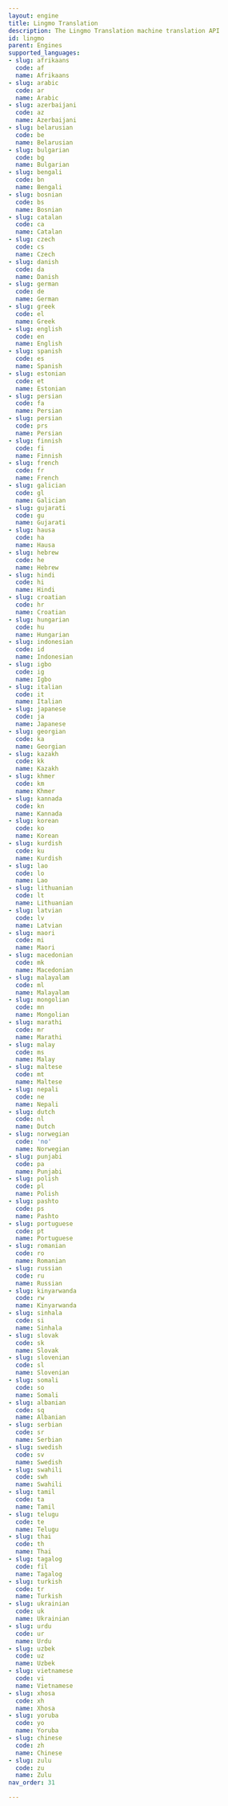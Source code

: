 ```yaml
---
layout: engine
title: Lingmo Translation
description: The Lingmo Translation machine translation API
id: lingmo
parent: Engines
supported_languages:
- slug: afrikaans
  code: af
  name: Afrikaans
- slug: arabic
  code: ar
  name: Arabic
- slug: azerbaijani
  code: az
  name: Azerbaijani
- slug: belarusian
  code: be
  name: Belarusian
- slug: bulgarian
  code: bg
  name: Bulgarian
- slug: bengali
  code: bn
  name: Bengali
- slug: bosnian
  code: bs
  name: Bosnian
- slug: catalan
  code: ca
  name: Catalan
- slug: czech
  code: cs
  name: Czech
- slug: danish
  code: da
  name: Danish
- slug: german
  code: de
  name: German
- slug: greek
  code: el
  name: Greek
- slug: english
  code: en
  name: English
- slug: spanish
  code: es
  name: Spanish
- slug: estonian
  code: et
  name: Estonian
- slug: persian
  code: fa
  name: Persian
- slug: persian
  code: prs
  name: Persian
- slug: finnish
  code: fi
  name: Finnish
- slug: french
  code: fr
  name: French
- slug: galician
  code: gl
  name: Galician
- slug: gujarati
  code: gu
  name: Gujarati
- slug: hausa
  code: ha
  name: Hausa
- slug: hebrew
  code: he
  name: Hebrew
- slug: hindi
  code: hi
  name: Hindi
- slug: croatian
  code: hr
  name: Croatian
- slug: hungarian
  code: hu
  name: Hungarian
- slug: indonesian
  code: id
  name: Indonesian
- slug: igbo
  code: ig
  name: Igbo
- slug: italian
  code: it
  name: Italian
- slug: japanese
  code: ja
  name: Japanese
- slug: georgian
  code: ka
  name: Georgian
- slug: kazakh
  code: kk
  name: Kazakh
- slug: khmer
  code: km
  name: Khmer
- slug: kannada
  code: kn
  name: Kannada
- slug: korean
  code: ko
  name: Korean
- slug: kurdish
  code: ku
  name: Kurdish
- slug: lao
  code: lo
  name: Lao
- slug: lithuanian
  code: lt
  name: Lithuanian
- slug: latvian
  code: lv
  name: Latvian
- slug: maori
  code: mi
  name: Maori
- slug: macedonian
  code: mk
  name: Macedonian
- slug: malayalam
  code: ml
  name: Malayalam
- slug: mongolian
  code: mn
  name: Mongolian
- slug: marathi
  code: mr
  name: Marathi
- slug: malay
  code: ms
  name: Malay
- slug: maltese
  code: mt
  name: Maltese
- slug: nepali
  code: ne
  name: Nepali
- slug: dutch
  code: nl
  name: Dutch
- slug: norwegian
  code: 'no'
  name: Norwegian
- slug: punjabi
  code: pa
  name: Punjabi
- slug: polish
  code: pl
  name: Polish
- slug: pashto
  code: ps
  name: Pashto
- slug: portuguese
  code: pt
  name: Portuguese
- slug: romanian
  code: ro
  name: Romanian
- slug: russian
  code: ru
  name: Russian
- slug: kinyarwanda
  code: rw
  name: Kinyarwanda
- slug: sinhala
  code: si
  name: Sinhala
- slug: slovak
  code: sk
  name: Slovak
- slug: slovenian
  code: sl
  name: Slovenian
- slug: somali
  code: so
  name: Somali
- slug: albanian
  code: sq
  name: Albanian
- slug: serbian
  code: sr
  name: Serbian
- slug: swedish
  code: sv
  name: Swedish
- slug: swahili
  code: swh
  name: Swahili
- slug: tamil
  code: ta
  name: Tamil
- slug: telugu
  code: te
  name: Telugu
- slug: thai
  code: th
  name: Thai
- slug: tagalog
  code: fil
  name: Tagalog
- slug: turkish
  code: tr
  name: Turkish
- slug: ukrainian
  code: uk
  name: Ukrainian
- slug: urdu
  code: ur
  name: Urdu
- slug: uzbek
  code: uz
  name: Uzbek
- slug: vietnamese
  code: vi
  name: Vietnamese
- slug: xhosa
  code: xh
  name: Xhosa
- slug: yoruba
  code: yo
  name: Yoruba
- slug: chinese
  code: zh
  name: Chinese
- slug: zulu
  code: zu
  name: Zulu
nav_order: 31

---
```




